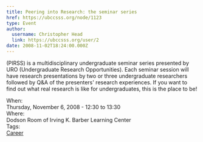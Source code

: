 ```yaml
---
title: Peering into Research: the seminar series 
href: https://ubccsss.org/node/1123
type: Event
author:
  username: Christopher Head
  link: https://ubccsss.org/user/2
date: 2008-11-02T18:24:00.000Z
---
```


<div class="field field-name-body field-type-text-with-summary field-label-hidden"><div class="field-items"><div class="field-item even"><p>(PIRSS) is a multidisciplinary undergraduate seminar series presented by URO (Undergraduate Research Opportunities). Each seminar session will have research presentations by two or three undergraduate researchers followed by Q&amp;A of the presenters&apos; research experiences. If you want to find out what real research is like for undergraduates, this is the place to be!</p>
</div></div></div><div class="field field-name-field-dates field-type-datetime field-label-above"><div class="field-label">When:&#xA0;</div><div class="field-items"><div class="field-item even"><span class="date-display-single">Thursday, November 6, 2008 - <span class="date-display-range"><span class="date-display-start">12:30</span> to <span class="date-display-end">13:30</span></span></span></div></div></div><div class="field field-name-field-location field-type-text field-label-above"><div class="field-label">Where:&#xA0;</div><div class="field-items"><div class="field-item even">Dodson Room of Irving K. Barber Learning Center</div></div></div>    <footer>
    <div class="field field-name-field-tags field-type-taxonomy-term-reference field-label-above"><div class="field-label">Tags:&#xA0;</div><div class="field-items"><div class="field-item even"><a href="/career">Career</a></div></div></div>      </footer>